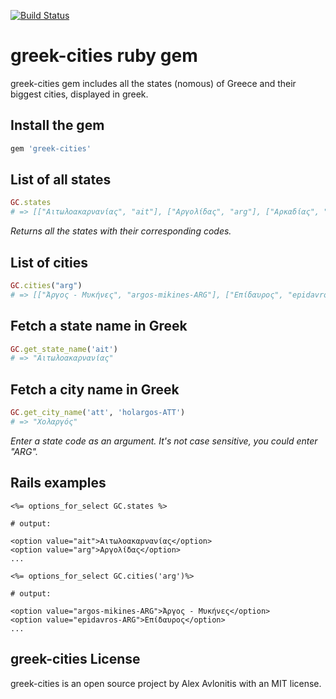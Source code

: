 [![Build Status](https://travis-ci.org/AlexAvlonitis/rails-5-api.svg?branch=master)](https://travis-ci.org/AlexAvlonitis/rails-5-api)

# greek-cities ruby gem
greek-cities gem includes all the states (nomous) of Greece and their biggest cities, displayed in greek.

## Install the gem
```ruby
gem 'greek-cities'
```

## List of all states
```ruby
GC.states
# => [["Αιτωλοακαρνανίας", "ait"], ["Αργολίδας", "arg"], ["Αρκαδίας", "ark"]...

```
*Returns all the states with their corresponding codes.*

## List of cities
```ruby
GC.cities("arg")
# => [["Άργος - Μυκήνες", "argos-mikines-ARG"], ["Επίδαυρος", "epidavros-ARG"], ["Κρανίδι", "kranidi-ARG"], ["Ναύπλιο", "nafplio-ARG"]]

```

## Fetch a state name in Greek
```ruby
GC.get_state_name('ait')
# => "Αιτωλοακαρνανίας"
```

## Fetch a city name in Greek
```ruby
GC.get_city_name('att', 'holargos-ATT')
# => "Χολαργός"
```
*Enter a state code as an argument. It's not case sensitive, you could enter "ARG".*

## Rails examples
```
<%= options_for_select GC.states %>

# output:

<option value="ait">Αιτωλοακαρνανίας</option>
<option value="arg">Αργολίδας</option>
...
```
```
<%= options_for_select GC.cities('arg')%>

# output:

<option value="argos-mikines-ARG">Άργος - Μυκήνες</option>
<option value="epidavros-ARG">Επίδαυρος</option>
...
```

## greek-cities License
greek-cities is an open source project by Alex Avlonitis with an MIT license.
